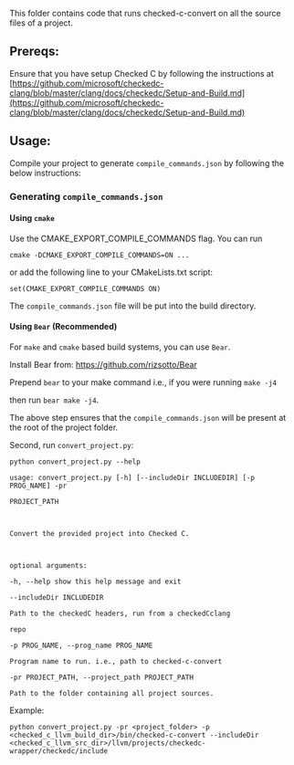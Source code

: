 This folder contains code that runs checked-c-convert on all the source files of a project.

  

## Prereqs:

Ensure that you have setup Checked C by following the instructions at [https://github.com/microsoft/checkedc-clang/blob/master/clang/docs/checkedc/Setup-and-Build.md](https://github.com/microsoft/checkedc-clang/blob/master/clang/docs/checkedc/Setup-and-Build.md)
  
## Usage:

Compile your project to generate `compile_commands.json` by following the below instructions:

### Generating `compile_commands.json`

#### Using `cmake`

Use the CMAKE_EXPORT_COMPILE_COMMANDS flag. You can run

```
cmake -DCMAKE_EXPORT_COMPILE_COMMANDS=ON ...
```

or add the following line to your CMakeLists.txt script:

```
set(CMAKE_EXPORT_COMPILE_COMMANDS ON)
```

The `compile_commands.json` file will be put into the build directory.

#### Using `Bear` (Recommended)

For `make` and `cmake` based build systems, you can use `Bear`.

Install Bear from: https://github.com/rizsotto/Bear

Prepend `bear` to your make command i.e., if you were running `make -j4`

then run `bear make -j4`.

The above step ensures that the `compile_commands.json` will be present at the root of the project folder.

Second, run `convert_project.py`:

```
python convert_project.py --help

usage: convert_project.py [-h] [--includeDir INCLUDEDIR] [-p PROG_NAME] -pr

PROJECT_PATH

  

Convert the provided project into Checked C.

  

optional arguments:

-h, --help show this help message and exit

--includeDir INCLUDEDIR

Path to the checkedC headers, run from a checkedCclang

repo

-p PROG_NAME, --prog_name PROG_NAME

Program name to run. i.e., path to checked-c-convert

-pr PROJECT_PATH, --project_path PROJECT_PATH

Path to the folder containing all project sources.

```

Example:

```
python convert_project.py -pr <project_folder> -p <checked_c_llvm_build_dir>/bin/checked-c-convert --includeDir <checked_c_llvm_src_dir>/llvm/projects/checkedc-wrapper/checkedc/include
```
